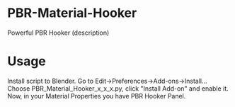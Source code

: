 # PBR-Material-Hooker
Powerful PBR Hooker (description)
# Usage
Install script to Blender. Go to Edit->Preferences->Add-ons->Install... 
Choose PBR_Material_Hooker_x_x_x.py, click "Install Add-on" and enable it.
Now, in your Material Properties you have PBR Hooker Panel.
